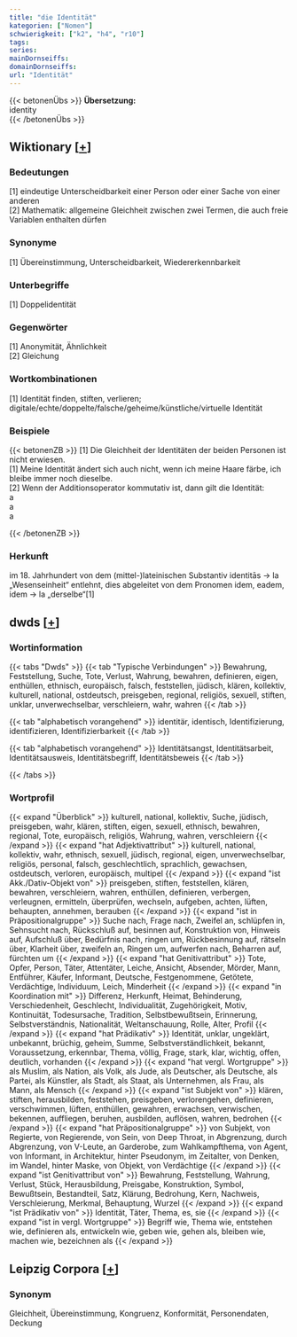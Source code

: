 ```yaml
---
title: "die Identität"
kategorien: ["Nomen"]
schwierigkeit: ["k2", "h4", "r10"]
tags:
series:
mainDornseiffs:
domainDornseiffs:
url: "Identität"
---
```


{{< betonenÜbs >}}
**Übersetzung:**  
identity  
{{< /betonenÜbs >}}

## Wiktionary [[+](https://de.wiktionary.org/wiki/Identität)]

### Bedeutungen
[1] eindeutige Unterscheidbarkeit einer Person oder einer Sache von einer anderen  
[2] Mathematik: allgemeine Gleichheit zwischen zwei Termen, die auch freie Variablen enthalten dürfen  

### Synonyme
[1] Übereinstimmung, Unterscheidbarkeit, Wiedererkennbarkeit  

### Unterbegriffe
[1] Doppelidentität  

### Gegenwörter
[1] Anonymität, Ähnlichkeit  
[2] Gleichung  

### Wortkombinationen
[1] Identität finden, stiften, verlieren; digitale/echte/doppelte/falsche/geheime/künstliche/virtuelle Identität  

### Beispiele
{{< betonenZB >}}
[1] Die Gleichheit der Identitäten der beiden Personen ist nicht erwiesen.  
[1] Meine Identität ändert sich auch nicht, wenn ich meine Haare färbe, ich bleibe immer noch dieselbe.  
[2] Wenn der Additionsoperator kommutativ ist, dann gilt die Identität:  
a  
a  
a  

{{< /betonenZB >}}
### Herkunft
im 18. Jahrhundert von dem (mittel-)lateinischen Substantiv identitās → la „Wesenseinheit“ entlehnt, dies abgeleitet von dem Pronomen idem, eadem, idem → la „derselbe“[1]  



## dwds [[+](https://www.dwds.de/wb/Identität)]

### Wortinformation
{{< tabs "Dwds" >}}
{{< tab "Typische Verbindungen" >}}
Bewahrung, Feststellung, Suche, Tote, Verlust, Wahrung, bewahren, definieren, eigen, enthüllen, ethnisch, europäisch, falsch, feststellen, jüdisch, klären, kollektiv, kulturell, national, ostdeutsch, preisgeben, regional, religiös, sexuell, stiften, unklar, unverwechselbar, verschleiern, wahr, wahren
{{< /tab >}}

{{< tab "alphabetisch vorangehend" >}}
identitär, identisch, Identifizierung, identifizieren, Identifizierbarkeit
{{< /tab >}}

{{< tab "alphabetisch vorangehend" >}}
Identitätsangst, Identitätsarbeit, Identitätsausweis, Identitätsbegriff, Identitätsbeweis
{{< /tab >}}

{{< /tabs >}}

### Wortprofil
{{< expand "Überblick" >}} kulturell, national, kollektiv, Suche, jüdisch, preisgeben, wahr, klären, stiften, eigen, sexuell, ethnisch, bewahren, regional, Tote, europäisch, religiös, Wahrung, wahren, verschleiern {{< /expand >}}
{{< expand "hat Adjektivattribut" >}} kulturell, national, kollektiv, wahr, ethnisch, sexuell, jüdisch, regional, eigen, unverwechselbar, religiös, personal, falsch, geschlechtlich, sprachlich, gewachsen, ostdeutsch, verloren, europäisch, multipel {{< /expand >}}
{{< expand "ist Akk./Dativ-Objekt von" >}} preisgeben, stiften, feststellen, klären, bewahren, verschleiern, wahren, enthüllen, definieren, verbergen, verleugnen, ermitteln, überprüfen, wechseln, aufgeben, achten, lüften, behaupten, annehmen, berauben {{< /expand >}}
{{< expand "ist in Präpositionalgruppe" >}} Suche nach, Frage nach, Zweifel an, schlüpfen in, Sehnsucht nach, Rückschluß auf, besinnen auf, Konstruktion von, Hinweis auf, Aufschluß über, Bedürfnis nach, ringen um, Rückbesinnung auf, rätseln über, Klarheit über, zweifeln an, Ringen um, aufwerfen nach, Beharren auf, fürchten um {{< /expand >}}
{{< expand "hat Genitivattribut" >}} Tote, Opfer, Person, Täter, Attentäter, Leiche, Ansicht, Absender, Mörder, Mann, Entführer, Käufer, Informant, Deutsche, Festgenommene, Getötete, Verdächtige, Individuum, Leich, Minderheit {{< /expand >}}
{{< expand "in Koordination mit" >}} Differenz, Herkunft, Heimat, Behinderung, Verschiedenheit, Geschlecht, Individualität, Zugehörigkeit, Motiv, Kontinuität, Todesursache, Tradition, Selbstbewußtsein, Erinnerung, Selbstverständnis, Nationalität, Weltanschauung, Rolle, Alter, Profil {{< /expand >}}
{{< expand "hat Prädikativ" >}} Identität, unklar, ungeklärt, unbekannt, brüchig, geheim, Summe, Selbstverständlichkeit, bekannt, Voraussetzung, erkennbar, Thema, völlig, Frage, stark, klar, wichtig, offen, deutlich, vorhanden {{< /expand >}}
{{< expand "hat vergl. Wortgruppe" >}} als Muslim, als Nation, als Volk, als Jude, als Deutscher, als Deutsche, als Partei, als Künstler, als Stadt, als Staat, als Unternehmen, als Frau, als Mann, als Mensch {{< /expand >}}
{{< expand "ist Subjekt von" >}} klären, stiften, herausbilden, feststehen, preisgeben, verlorengehen, definieren, verschwimmen, lüften, enthüllen, gewahren, erwachsen, verwischen, bekennen, auffliegen, beruhen, ausbilden, auflösen, wahren, bedrohen {{< /expand >}}
{{< expand "hat Präpositionalgruppe" >}} von Subjekt, von Regierte, von Regierende, von Sein, von Deep Throat, in Abgrenzung, durch Abgrenzung, von V-Leute, an Garderobe, zum Wahlkampfthema, von Agent, von Informant, in Architektur, hinter Pseudonym, im Zeitalter, von Denken, im Wandel, hinter Maske, von Objekt, von Verdächtige {{< /expand >}}
{{< expand "ist Genitivattribut von" >}} Bewahrung, Feststellung, Wahrung, Verlust, Stück, Herausbildung, Preisgabe, Konstruktion, Symbol, Bewußtsein, Bestandteil, Satz, Klärung, Bedrohung, Kern, Nachweis, Verschleierung, Merkmal, Behauptung, Wurzel {{< /expand >}}
{{< expand "ist Prädikativ von" >}} Identität, Täter, Thema, es, sie {{< /expand >}}
{{< expand "ist in vergl. Wortgruppe" >}} Begriff wie, Thema wie, entstehen wie, definieren als, entwickeln wie, geben wie, gehen als, bleiben wie, machen wie, bezeichnen als {{< /expand >}}

## Leipzig Corpora [[+](https://corpora.uni-leipzig.de/en/res?word=Identität&corpusId=deu_newscrawl-public_2018)]


### Synonym
Gleichheit, Übereinstimmung, Kongruenz, Konformität, Personendaten, Deckung

